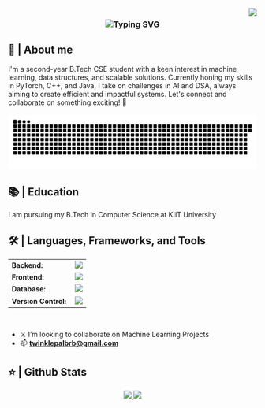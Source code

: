 <img align = "right" src = "https://visitor-badge.laobi.icu/badge?page_id=twnkle2713.twnkl2713"/>

<h3 align = "center"><img src="https://readme-typing-svg.herokuapp.com?font=Nerko+One&size=50&duration=2000&pause=1500&color=f719f7&center=true&vCenter=true&width=250&height=100&lines=Hello+👋;I'm+Twinkle" alt="Typing SVG" />
</h3>

<h2>📖 | About me</h2>
I'm a second-year B.Tech CSE student with a keen interest in machine learning, data structures, and scalable solutions. Currently honing my skills in PyTorch, C++, and Java, I take on challenges in AI and DSA, always aiming to create efficient and impactful systems. Let's connect and collaborate on something exciting! 🚀

<div align="center">
  <br>
  <img alt="snake eating my contributions" src="https://raw.githubusercontent.com/codediaz/codediaz/output/github-contribution-grid-snake.svg" />
  <br/>
</div>

<h2>📚 | Education</h2>
<p>I am pursuing my B.Tech in Computer Science at KIIT University</p>

<h2>🛠️ | Languages, Frameworks, and Tools</h2>
<table>
  <tr>
    <td style="font-weight: bold; padding-right: 10px; vertical-align: center; border: none;">Backend:</td>
    <td><img height="40" src="https://skillicons.dev/icons?i=c,python,java,torch"/></td>
  </tr>
  <tr>
    <td style="font-weight: bold; padding-right: 10px; vertical-align: center;">Frontend:</td>
    <td><img height="40" src="https://skillicons.dev/icons?i=html,css,bootstrap,javascript,react,tailwindcss"/></td>
  </tr>
  <tr>
    <td style="font-weight: bold; padding-right: 10px; vertical-align: center; border: none;">Database:</td>
    <td><img height="40" src="https://skillicons.dev/icons?i=mysql,postgresql"/></td>
  </tr>
  <tr>
    <td style="font-weight: bold; padding-right: 10px; vertical-align: center; border: none;">Version Control:</td>
    <td><img height="40" src="https://skillicons.dev/icons?i=github,git"/></td>
  </tr>
</table>
<br>

- ⚔️ I’m looking to collaborate on Machine Learning Projects
- 📫 **twinklepalbrb@gmail.com**

<h2>⭐ | Github Stats</h2>
<div align="center">
  <a href="https://github.com/twinkle2713">
    <img height="180em" src="https://github-readme-stats.vercel.app/api?username=twnkl2713&show_icons=true&theme=default&include_all_commits=true&count_private=true"/>
    <img height="180em" src="https://github-readme-stats.vercel.app/api/top-langs/?username=twnkl2713&layout=compact&langs_count=7&theme=default"/>
  </a>
